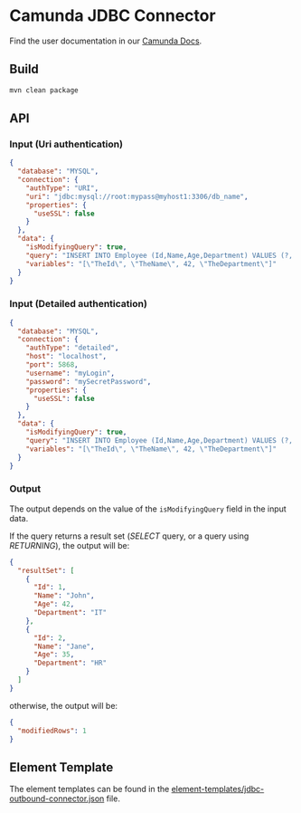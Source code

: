 # Camunda JDBC Connector

Find the user documentation in
our [Camunda Docs](https://docs.camunda.io/docs/components/integration-framework/connectors/out-of-the-box-connectors/available-connectors-overview).

## Build

```bash
mvn clean package
```

## API

### Input (Uri authentication)

```json
{
  "database": "MYSQL",
  "connection": {
    "authType": "URI",
    "uri": "jdbc:mysql://root:mypass@myhost1:3306/db_name",
    "properties": {
      "useSSL": false
    }
  },
  "data": {
    "isModifyingQuery": true,
    "query": "INSERT INTO Employee (Id,Name,Age,Department) VALUES (?, ?, ?, ?)",
    "variables": "[\"TheId\", \"TheName\", 42, \"TheDepartment\"]"
  }
}
```

### Input (Detailed authentication)

```json
{
  "database": "MYSQL",
  "connection": {
    "authType": "detailed",
    "host": "localhost",
    "port": 5868,
    "username": "myLogin",
    "password": "mySecretPassword",
    "properties": {
      "useSSL": false
    }
  },
  "data": {
    "isModifyingQuery": true,
    "query": "INSERT INTO Employee (Id,Name,Age,Department) VALUES (?, ?, ?, ?)",
    "variables": "[\"TheId\", \"TheName\", 42, \"TheDepartment\"]"
  }
}
```

### Output

The output depends on the value of the `isModifyingQuery` field in the input data.

If the query returns a result set (_SELECT_ query, or a query using _RETURNING_), the output will be:

```json
{
  "resultSet": [
    {
      "Id": 1,
      "Name": "John",
      "Age": 42,
      "Department": "IT"
    },
    {
      "Id": 2,
      "Name": "Jane",
      "Age": 35,
      "Department": "HR"
    }
  ]
}
```

otherwise, the output will be:

```json
{
  "modifiedRows": 1
}
```

## Element Template

The element templates can be found in
the [element-templates/jdbc-outbound-connector.json](element-templates/jdbc-outbound-connector.json) file.
